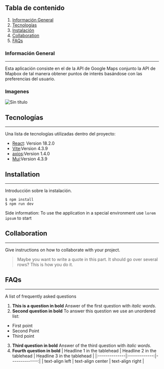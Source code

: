 ## Tabla de contenido
1. [Información General](#general-info)
2. [Tecnologías](#technologies)
3. [Instalación](#installation)
4. [Collaboration](#collaboration)
5. [FAQs](#faqs)
### Información General
***
Esta aplicación consiste en el de la API de Google Maps conjunto la API de Mapbox de tal manera obtener puntos de interés basándose con las preferencias del usuario. 
### Imagenes
![Sin título](https://github.com/Jesusrm2/react-typescript-APIsGoogleMaps/assets/135676762/b7e063d4-f97a-4956-8090-180f8a04e4f2)

## Tecnologías
***
Una lista de tecnologías utilizadas dentro del proyecto:
* [React]([https://example.com](https://es.react.dev/learn/installation)): Version 18.2.0
* [Vite]([https://example.com](https://vitejs.dev/guide/)):Version 4.3.9
* [axios]([[https://example.com](https://nodejs.org/en)](https://axios-http.com/es/docs/intro)):Version 1.4.0
* [Mui]([[https://example.com](https://vitejs.dev/guide/)](https://mui.com/core/)):Version 4.3.9
## Installation
***
Introducción sobre la instalación. 
```
$ npm install
$ npm run dev
```
Side information: To use the application in a special environment use ```lorem ipsum``` to start
## Collaboration
***
Give instructions on how to collaborate with your project.
> Maybe you want to write a quote in this part. 
> It should go over several rows?
> This is how you do it.
## FAQs
***
A list of frequently asked questions
1. **This is a question in bold**
Answer of the first question with _italic words_. 
2. __Second question in bold__ 
To answer this question we use an unordered list:
* First point
* Second Point
* Third point
3. **Third question in bold**
Answer of the third question with *italic words*.
4. **Fourth question in bold**
| Headline 1 in the tablehead | Headline 2 in the tablehead | Headline 3 in the tablehead |
|:--------------|:-------------:|--------------:|
| text-align left | text-align center | text-align right |
